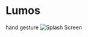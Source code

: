 # Lumos
hand gesture 
![Splash Screen](https://user-images.githubusercontent.com/92794165/228055525-d721a77c-ca7f-49ad-8918-05838e067976.png)

